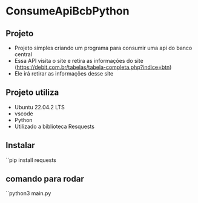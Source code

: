 # ConsumeApiBcbPython

## Projeto

- Projeto simples criando um programa para consumir uma api do banco central
- Essa API visita o site e retira as informações do site (https://debit.com.br/tabelas/tabela-completa.php?indice=btn)
- Ele irá retirar as informações desse site

## Projeto utiliza

- Ubuntu 22.04.2 LTS
- vscode
- Python
- Utilizado a biblioteca Resquests

## Instalar

``pip install requests

## comando para rodar

``python3 main.py
